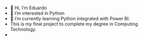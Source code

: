 - 👋 Hi, I’m Eduardo
- 👀 I’m interested in Python
- 🌱 I’m currently learning Python integrated with Power BI.
- This is my final project to complete my degree in Computing Technology.
- 

<!---
dumqp/dumqp is a ✨ special ✨ repository because its `README.md` (this file) appears on your GitHub profile.
You can click the Preview link to take a look at your changes.
--->
